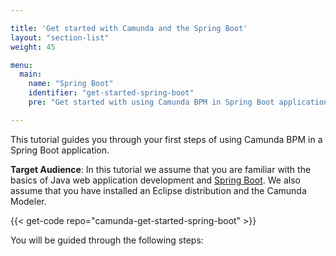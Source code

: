 ```yaml
---

title: 'Get started with Camunda and the Spring Boot'
layout: "section-list"
weight: 45

menu:
  main:
    name: "Spring Boot"
    identifier: "get-started-spring-boot"
    pre: "Get started with using Camunda BPM in Spring Boot application."

---
```


This tutorial guides you through your first steps of using Camunda BPM in a Spring Boot application.

**Target Audience**:
In this tutorial we assume that you are familiar with the basics of Java web application development and [Spring Boot](https://projects.spring.io/spring-boot/). 
We also assume that you have installed an Eclipse distribution and the Camunda Modeler.

{{< get-code repo="camunda-get-started-spring-boot" >}}

You will be guided through the following steps:
